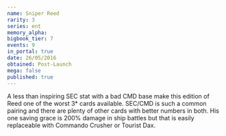 ```yaml
---
name: Sniper Reed
rarity: 3
series: ent
memory_alpha:
bigbook_tier: 7
events: 9
in_portal: true
date: 26/05/2016
obtained: Post-Launch
mega: false
published: true
---
```


A less than inspiring SEC stat with a bad CMD base make this edition of Reed one of the worst 3* cards available. SEC/CMD is such a common pairing and there are plenty of other cards with better numbers in both. His one saving grace is 200% damage in ship battles but that is easily replaceable with Commando Crusher or Tourist Dax.
